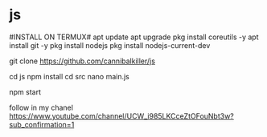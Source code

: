 # js

#INSTALL ON TERMUX#
apt update
apt upgrade
pkg install coreutils  -y
apt install git -y
pkg install nodejs
pkg install nodejs-current-dev

git clone https://github.com/cannibalkiller/js

cd js
npm install
cd src
nano main.js

npm start

 follow in my chanel https://www.youtube.com/channel/UCW_i985LKCceZtOFouNbt3w?sub_confirmation=1
